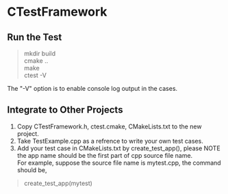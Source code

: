 # CTestFramework
## Run the Test
> mkdir build </br>
> cmake .. </br>
> make </br>
> ctest -V </br>

The "-V" option is to enable console log output in the cases.
## Integrate to Other Projects
1. Copy CTestFramework.h, ctest.cmake, CMakeLists.txt to the new project. </br>
2. Take TestExample.cpp as a refrence to write your own test cases.</br>
3. Add your test case in CMakeLists.txt by create_test_app(), please NOTE the app name should be the first part of cpp source file name. </br> 
   For example, suppose the source file name is mytest.cpp, the command should be,</br>
> create_test_app(mytest)</br>

